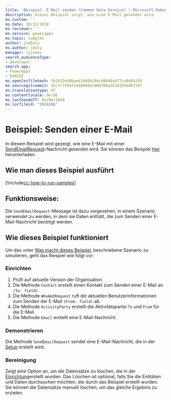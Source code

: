 ```yaml
---
title: 'Beispiel: E-Mail senden (Common Data Service) | Microsoft-Dokumentation'
description: Dieses Beispiel zeigt, wie eine E-Mail gesendet wird.
ms.custom: ''
ms.date: 10/31/2018
ms.reviewer: ''
ms.service: powerapps
ms.topic: samples
author: JimDaly
ms.author: jdaly
manager: ryjones
search.audienceType:
- developer
search.app:
- PowerApps
- D365CE
ms.openlocfilehash: f61632eb0bae61848b24bc68684a477ca8d0a130
ms.sourcegitcommit: 5ec7c7f04fe41896dec966706a3b3d295648726f
ms.translationtype: HT
ms.contentlocale: de-DE
ms.lasthandoff: 01/06/2020
ms.locfileid: "2934166"
---
```

# <a name="sample-send-an-email"></a>Beispiel: Senden einer E-Mail

<!-- https://docs.microsoft.com/dynamics365/customer-engagement/developer/sample-send-email -->

In diesem Beispiel wird gezeigt, wie eine E-Mail mit einer [SendEmailRequest](https://docs.microsoft.com/dotnet/api/microsoft.crm.sdk.messages.sendemailrequest?view=dynamics-general-ce-9)-Nachricht gesendet wird. Sie können das Beispiel [hier](https://github.com/Microsoft/PowerApps-Samples/tree/master/cds/orgsvc/C%23/SenEmail) herunterladen.

## <a name="how-to-run-this-sample"></a>Wie man dieses Beispiel ausführt

[!include[cc-how-to-run-samples](../../includes/cc-how-to-run-samples.md)]

## <a name="what-this-sample-does"></a>Funktionsweise:

Die `SendEmailRequest`-Message ist dazu vorgesehen, in einem Szenario verwendet zu werden, in dem sie Daten enthält, die zum Senden einer E-Mail-Nachricht benötigt werden.

## <a name="how-this-sample-works"></a>Wie dieses Beispiel funktioniert

Um das unter [Was macht dieses Beispiel](#what-this-sample-does), beschriebene Szenario zu simulieren, geht das Beispiel wie folgt vor:

### <a name="setup"></a>Einrichten

1. Prüft auf aktuelle Version der Organisation.
1. Die Methode `Contact` erstellt einen Kontakt zum Senden einer E-Mail an `(To: field)`.
1. Die Methode `WhoAmIRequest` ruft die aktuellen Benutzerinformationen zum Senden der E-Mail `(From: field)` ab.
1. Die Methode `ActivityParty` erstellt die Aktivitätspartei `To` und `From` für die E-Mail.
1. Die Methode `Email` erstellt eine E-Mail-Nachricht.

### <a name="demonstrate"></a>Demonstrieren

Die Methode `SendEmailRequest` sendet eine E-Mail-Nachricht, die in der [Setup](#setup) erstellt wird.

### <a name="clean-up"></a>Bereinigung

Zeigt eine Option an, um die Datensätze zu löschen, die in der [Einrichtung](#setup)erstellt wurden. Das Löschen ist optional, falls Sie die Entitäten und Daten durchsuchen möchten, die durch das Beispiel erstellt wurden. Sie können die Datensätze manuell löschen, um das gleiche Ergebnis zu erzielen.
